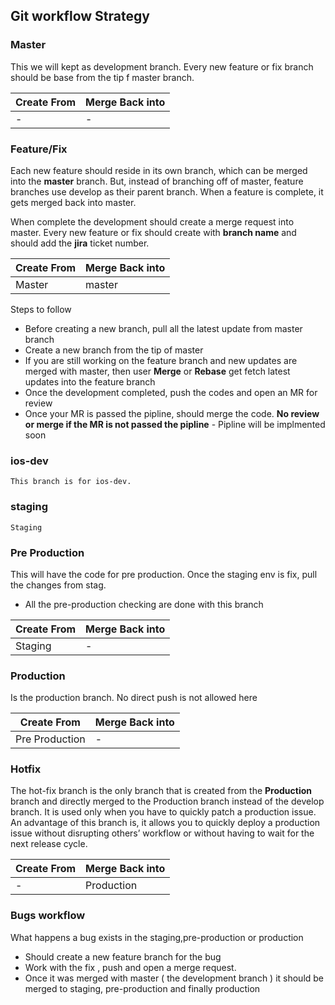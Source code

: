 ## Git workflow Strategy

### Master
This we will kept as development branch. Every new feature or fix branch should be base from the tip f master branch.

| Create From  | Merge Back into |
| ------------ | ------------- |
| - | - |

### Feature/Fix
Each new feature should reside in its own branch, which can be merged into the **master** branch. But, instead of branching off of master, feature branches use develop as their parent branch. When a feature is complete, it gets merged back into master.

When complete the development should create a merge request into master. Every new feature or fix should create with **branch name** and should add the **jira** ticket number. 

| Create From  | Merge Back into |
| ------------ | ------------- |
| Master | master |

Steps to follow
- Before creating a new branch, pull all the latest update from master branch
- Create a new branch from the tip of master
- If you are still working on the feature branch and new updates are merged with master, then user **Merge** or **Rebase** get fetch latest updates into the feature branch
- Once the development completed, push the codes and open an MR for review
- Once your MR is passed the pipline, should merge the code.
**No review or merge if the MR is not passed the pipline** - Pipline will be implmented soon

### ios-dev
    This branch is for ios-dev.

### staging
    Staging 

### Pre Production
This will have the code for pre production. Once the staging env is fix, pull the changes from stag.
- All the pre-production checking are done with this branch

| Create From  | Merge Back into |
| ------------ | ------------- |
| Staging | - |


### Production

Is the production branch. No direct push is not allowed here

| Create From  | Merge Back into |
| ------------ | ------------- |
| Pre Production | - |

### Hotfix
The hot-fix branch is the only branch that is created from the **Production** branch and directly merged to the Production branch instead of the develop branch. It is used only when you have to quickly patch a production issue. An advantage of this branch is, it allows you to quickly deploy a production issue without disrupting others’ workflow or without having to wait for the next release cycle.

| Create From  | Merge Back into |
| ------------ | ------------- |
| - | Production |


### Bugs workflow
What happens a bug exists in the staging,pre-production or production
- Should create a new feature branch for the bug
- Work with the fix , push and open a merge request.
- Once it was merged with master ( the development branch ) it should be merged to staging, pre-production and finally production